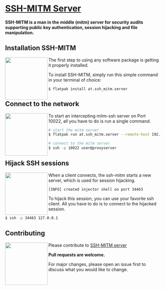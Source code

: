 
# [SSH-MITM Server](https://github.com/ssh-mitm/ssh-mitm)


**SSH-MITM is a man in the middle (mitm) server for security audits supporting public key authentication, session hijacking and file manipulation.**

## Installation SSH-MITM

<img src="https://www.ssh-mitm.at/assets/images/streamline-free/monitor-loading-progress.svg" align="left" width="138">

The first step to using any software package is getting it properly installed.

To install SSH-MITM, simply run this simple command in your terminal of choice:

    $ flatpak install at.ssh_mitm.server

## Connect to the network

<img src="https://www.ssh-mitm.at/assets/images/streamline-free/programmer-male.svg" align="left" width="138">

To start an intercepting mitm-ssh server on Port 10022, all you have to do is run a single command.

```bash
# start the mitm server
$ flatpak run at.ssh_mitm.server --remote-host 192.168.0.x

# connect to the mitm server
$ ssh -p 10022 user@proxyserver
```

## Hijack SSH sessions

<img src="https://www.ssh-mitm.at/assets/images/streamline-free/customer-service-woman.svg" align="left" width="138">

When a client connects, the ssh-mitm starts a new server, which is used for session hijacking.

```
[INFO] created injector shell on port 34463
```

To hijack this session, you can use your favorite ssh client. All you have to do is to connect to the hijacked session.

```bash
$ ssh -p 34463 127.0.0.1 
```


## Contributing

<img src="https://www.ssh-mitm.at/assets/images/streamline-free/write-paper-ink.svg" align="left" width="138">

Please contribute to [SSH-MITM server](https://github.com/ssh-mitm/ssh-mitm)

**Pull requests are welcome.** 

For major changes, please open an issue first to discuss what you would like to change.
